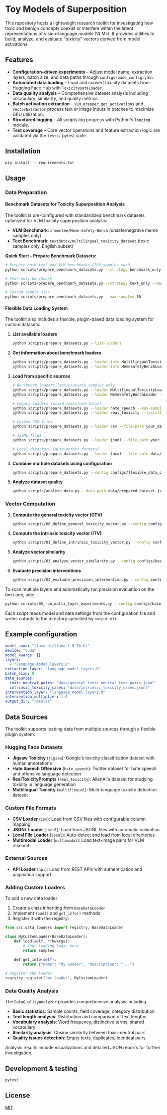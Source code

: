 # Toy Models of Superposition

This repository hosts a lightweight research toolkit for investigating how toxic and benign concepts coexist or interfere within the latent representations of vision–language models (VLMs). It provides utilities to build, analyze, and evaluate "toxicity" vectors derived from model activations.

## Features

- **Configuration-driven experiments** – Adjust model name, extraction layers, batch size, and data paths through `configs/base_config.yaml`.
- **Automated data loading** – Load and convert toxicity datasets from Hugging Face Hub with `ToxicityDataLoader`.
- **Data quality analysis** – Comprehensive dataset analysis including vocabulary, similarity, and quality metrics.
- **Batch activation extraction** – `VLM_Wrapper.get_activations` and `VectorExtractor` process text or image inputs in batches to maximize GPU utilization.
- **Structured logging** – All scripts log progress with Python's `logging` module.
- **Test coverage** – Core vector operations and feature extraction logic are validated via the `tests/` pytest suite.

## Installation

```bash
pip install -r requirements.txt
```

## Usage

### Data Preparation

#### Benchmark Datasets for Toxicity Superposition Analysis

The toolkit is pre-configured with standardized benchmark datasets optimized for VLM toxicity superposition analysis:

- **VLM Benchmark**: `oneonlee/Meme-Safety-Bench` (unsafe/negative meme samples only)
- **Text Benchmark**: `textdetox/multilingual_toxicity_dataset` (toxic samples only, English subset)

**Quick Start - Prepare Benchmark Datasets:**
```bash
# Prepare both text and VLM benchmarks (200 samples each)
python scripts/prepare_benchmark_datasets.py --strategy benchmark_only

# Text-only benchmark
python scripts/prepare_benchmark_datasets.py --strategy text_only --max-samples 100

# Custom sample size
python scripts/prepare_benchmark_datasets.py --max-samples 50
```

#### Flexible Data Loading System

The toolkit also includes a flexible, plugin-based data loading system for custom datasets:

1. **List available loaders**
   ```bash
   python scripts/prepare_datasets.py --list-loaders
   ```

2. **Get information about benchmark loaders**
   ```bash
   python scripts/prepare_datasets.py --loader-info MultilingualToxicityLoader
   python scripts/prepare_datasets.py --loader-info MemeSafetyBenchLoader
   ```

3. **Load from specific sources**
   ```bash
   # Benchmark loaders (toxic/unsafe samples only)
   python scripts/prepare_datasets.py --loader MultilingualToxicityLoader --max-samples 200
   python scripts/prepare_datasets.py --loader MemeSafetyBenchLoader --max-samples 200
   
   # Legacy loaders (mixed toxic/non-toxic)
   python scripts/prepare_datasets.py --loader hate_speech --max-samples 1000
   python scripts/prepare_datasets.py --loader real_toxicity --toxicity-threshold 0.7
   
   # Custom CSV files
   python scripts/prepare_datasets.py --loader csv --file-path your_data.csv --max-samples 500
   
   # JSONL files
   python scripts/prepare_datasets.py --loader jsonl --file-path your_data.jsonl
   
   # Local directory (auto-detect formats)
   python scripts/prepare_datasets.py --loader local --file-path data/directory --pattern "*.csv"
   ```

4. **Combine multiple datasets using configuration**
   ```bash
   python scripts/prepare_datasets.py --config configs/flexible_data_config.yaml --strategy balanced
   ```

5. **Analyze dataset quality**
   ```bash
   python scripts/analyze_data.py --data_path data/prepared_dataset.jsonl --output_dir analysis
   ```

### Vector Computation

3. **Compute the general toxicity vector (GTV)**
   ```bash
   python scripts/00_define_general_toxicity_vector.py --config configs/base_config.yaml
   ```
4. **Compute the intrinsic toxicity vector (ITV)**
   ```bash
   python scripts/01_define_intrinsic_toxicity_vector.py --config configs/base_config.yaml
   ```
5. **Analyze vector similarity**
   ```bash
   python scripts/03_analyze_vector_similarity.py --config configs/base_config.yaml
   ```
6. **Evaluate precision interventions**
   ```bash
   python scripts/04_evaluate_precision_intervention.py --config configs/base_config.yaml
   ```

To scan multiple layers and automatically run precision evaluation on the best one, use:
   ```bash
   python scripts/05_run_multi_layer_experiments.py --config configs/base_config.yaml
   ```

Each script reads model and data settings from the configuration file and writes outputs to the directory specified by `output_dir`.

## Example configuration

```yaml
model_name: "llava-hf/llava-1.5-7b-hf"
device: "cuda"
model_kwargs: {}
layers:
  - "language_model.layers.0"
extraction_layer: "language_model.layers.0"
batch_size: 8
data_sources:
  toxic_neutral_pairs: "data/general_toxic_neutral_text_pairs.jsonl"
  intrinsic_toxicity_cases: "data/intrinsic_toxicity_cases.jsonl"
intervention_layer: "language_model.layers.0"
intervention_multiplier: 1.0
output_dir: "results"
```

## Data Sources

The toolkit supports loading data from multiple sources through a flexible plugin system:

### Hugging Face Datasets
- **Jigsaw Toxicity** (`jigsaw`): Google's toxicity classification dataset with human annotations
- **Hate Speech Offensive** (`hate_speech`): Twitter dataset for hate speech and offensive language detection  
- **RealToxicityPrompts** (`real_toxicity`): AllenAI's dataset for studying toxicity in language generation
- **Multilingual Toxicity** (`multilingual`): Multi-language toxicity detection dataset

### Custom File Formats
- **CSV Loader** (`csv`): Load from CSV files with configurable column mapping
- **JSONL Loader** (`jsonl`): Load from JSONL files with automatic validation
- **Local File Loader** (`local`): Auto-detect and load from local directories
- **Multimodal Loader** (`multimodal`): Load text-image pairs for VLM research

### External Sources
- **API Loader** (`api`): Load from REST APIs with authentication and pagination support

### Adding Custom Loaders

To add a new data loader:

1. Create a class inheriting from `BaseDataLoader`
2. Implement `load()` and `get_info()` methods
3. Register it with the registry:

```python
from src.data_loaders import registry, BaseDataLoader

class MyCustomLoader(BaseDataLoader):
    def load(self, **kwargs):
        # Your loading logic here
        return samples
    
    def get_info(self):
        return {"name": "My Loader", "description": "..."}

# Register the loader
registry.register("my_loader", MyCustomLoader)
```

### Data Quality Analysis

The `DataQualityAnalyzer` provides comprehensive analysis including:

- **Basic statistics**: Sample counts, field coverage, category distribution
- **Text length analysis**: Distribution and comparison of text lengths
- **Vocabulary analysis**: Word frequency, distinctive terms, shared vocabulary
- **Similarity analysis**: Cosine similarity between toxic-neutral pairs
- **Quality issues detection**: Empty texts, duplicates, identical pairs

Analysis results include visualizations and detailed JSON reports for further investigation.

## Development & testing

```bash
pytest
```

## License

[MIT](LICENSE)
